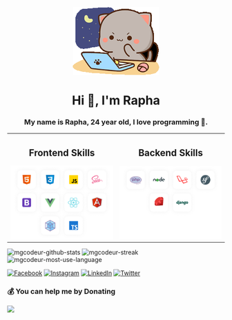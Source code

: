 <div align="center">
    <img src="assets/goma-cat.gif"/>
</div>

<h1 align="center">Hi 👋, I'm Rapha</h1>
<h3 align="center">My name is Rapha, 24 year old, I love programming 💖.</h3>

<table>
    <tr>
        <td>
            <h2 align="center">Frontend Skills</h2>
            <img src="assets/Technologies-frontend.png" alt="mgcodeur-skills">
        </td>
        <td>
            <h2 align="center">Backend Skills</h2>
            <img src="assets/Technologies-backend.png" alt="mgcodeur-skills">
        </td>
    </tr>
</table>

<div>
    <img src="https://github-readme-stats.vercel.app/api?username=mgcodeur&theme=city_light&hide_border=false&include_all_commits=false&count_private=false" alt="mgcodeur-github-stats" width="30%"/>
    <img src="https://github-readme-streak-stats.herokuapp.com/?user=mgcodeur&theme=city_light&hide_border=false" alt="mgcodeur-streak" width="30%" />
    <img src="https://github-readme-stats.vercel.app/api/top-langs/?username=mgcodeur&theme=city_light&hide_border=false&include_all_commits=false&count_private=false&layout=compact" alt="mgcodeur-most-use-language" width="30%" />
</div>

[![Facebook](https://img.shields.io/badge/Facebook-%231877F2.svg?logo=Facebook&logoColor=white)](https://facebook.com/mgcodeur) [![Instagram](https://img.shields.io/badge/Instagram-%23E4405F.svg?logo=Instagram&logoColor=white)](https://instagram.com/mgcodeur) [![LinkedIn](https://img.shields.io/badge/LinkedIn-%230077B5.svg?logo=linkedin&logoColor=white)](https://linkedin.com/in/mgcodeur) [![Twitter](https://img.shields.io/badge/Twitter-%231DA1F2.svg?logo=Twitter&logoColor=white)](https://twitter.com/mgcodeur)

### 💰 You can help me by Donating
<a href="https://buymeacoffee.com/mgcodeur">
    <img src="https://img.shields.io/badge/Buy%20Me%20a%20Coffee-ffdd00?style=for-the-badge&logo=buy-me-a-coffee&logoColor=black" height="40px"/>
<a>

